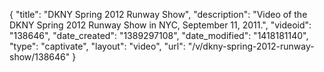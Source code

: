 {
    "title": "DKNY Spring 2012 Runway Show",
    "description": "Video of the DKNY Spring 2012 Runway Show in NYC, September 11, 2011.",
    "videoid": "138646",
    "date_created": "1389297108",
    "date_modified": "1418181140",
    "type": "captivate",
    "layout": "video",
    "url": "\/v\/dkny-spring-2012-runway-show\/138646"
}